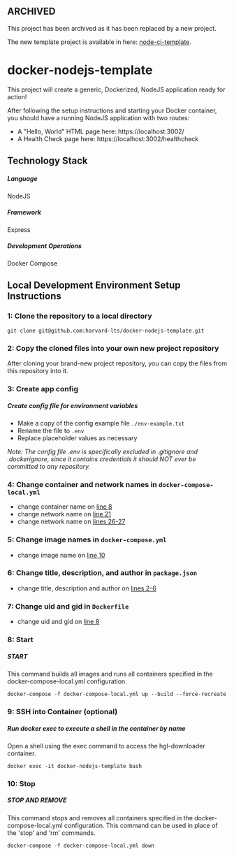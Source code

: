 ## ARCHIVED 
This project has been archived as it has been replaced by a new project.  

The new template project is available in here: [node-ci-template](https://github.huit.harvard.edu/LTS/node-ci-template). 

# docker-nodejs-template
This project will create a generic, Dockerized, NodeJS application ready for action!

After following the setup instructions and starting your Docker container, you should have a running NodeJS application with two routes:

* A "Hello, World" HTML page here: https://localhost:3002/
* A Health Check page here: https://localhost:3002/healthcheck


## Technology Stack
##### Language
NodeJS

##### Framework
Express

##### Development Operations
Docker Compose

## Local Development Environment Setup Instructions

### 1: Clone the repository to a local directory
```git clone git@github.com:harvard-lts/docker-nodejs-template.git```

### 2: Copy the cloned files into your own new project repository

After cloning your brand-new project repository, you can copy the files from this repository into it.

### 3: Create app config

##### Create config file for environment variables
- Make a copy of the config example file `./env-example.txt`
- Rename the file to `.env`
- Replace placeholder values as necessary

*Note: The config file .env is specifically excluded in .gitignore and .dockerignore, since it contains credentials it should NOT ever be committed to any repository.*

### 4: Change container and network names in `docker-compose-local.yml`
- change container name on [line 8](/docker-compose-local.yml#L8)
- change network name on [line 21](/docker-compose-local.yml#L21)
- change network name on [lines 26-27](/docker-compose-local.yml#L26-L27)

### 5: Change image names in `docker-compose.yml`
- change image name on [line 10](/docker-compose.yml#L10)

### 6: Change title, description, and author in `package.json`
- change title, description and author on [lines 2-6](/app/resources.py#L2-L6)

### 7: Change uid and gid in `Dockerfile`
- change uid and gid on [line 8](/Dockerfile#L8)

### 8: Start

##### START

This command builds all images and runs all containers specified in the docker-compose-local.yml configuration.

```
docker-compose -f docker-compose-local.yml up --build --force-recreate
```

### 9: SSH into Container (optional)

##### Run docker exec to execute a shell in the container by name

Open a shell using the exec command to access the hgl-downloader container.

```
docker exec -it docker-nodejs-template bash
```

### 10: Stop

##### STOP AND REMOVE

This command stops and removes all containers specified in the docker-compose-local.yml configuration. This command can be used in place of the 'stop' and 'rm' commands.

```
docker-compose -f docker-compose-local.yml down
```

